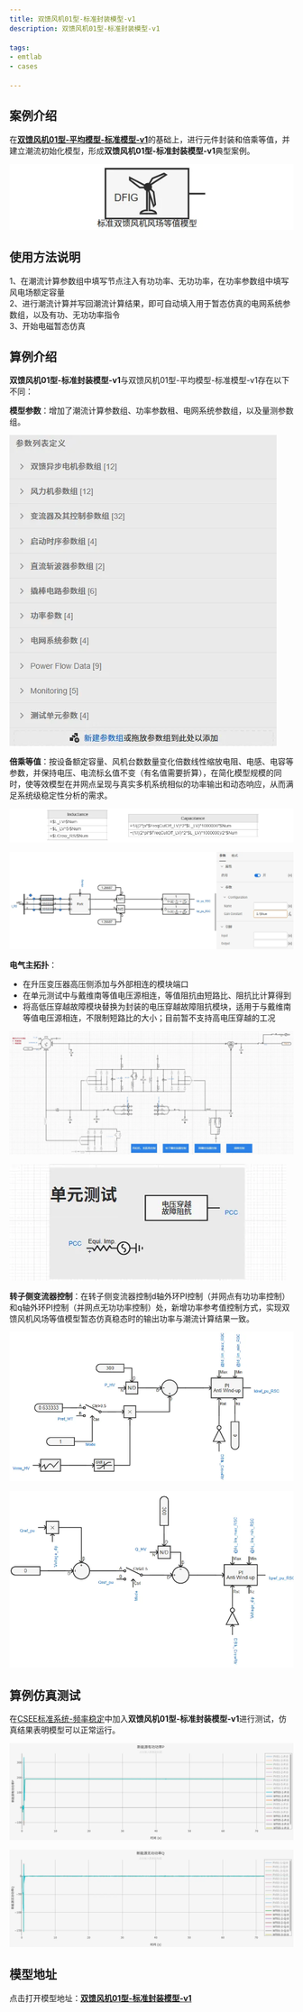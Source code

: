 ```yaml
---
title: 双馈风机01型-标准封装模型-v1
description: 双馈风机01型-标准封装模型-v1

tags:
- emtlab
- cases

---
```



## 案例介绍

在[**双馈风机01型-平均模型-标准模型-v1**](../30-wtg_dfig_01-avm-std-v1/index.md)的基础上，进行元件封装和倍乘等值，并建立潮流初始化模型，形成**双馈风机01型-标准封装模型-v1**典型案例。  

![元件图形](./wtg_dfig_01-avm-stdm-v1b2-graphic.png "元件图形")


## 使用方法说明

1、在潮流计算参数组中填写节点注入有功功率、无功功率，在功率参数组中填写风电场额定容量  
2、进行潮流计算并写回潮流计算结果，即可自动填入用于暂态仿真的电网系统参数组，以及有功、无功功率指令  
3、开始电磁暂态仿真 

  
## 算例介绍

**双馈风机01型-标准封装模型-v1**与双馈风机01型-平均模型-标准模型-v1存在以下不同：

**模型参数**：增加了潮流计算参数组、功率参数租、电网系统参数组，以及量测参数组。 

![模型参数列表](./wtg_dfig_01-avm-stdm-v1b2-parameters.png "模型参数列表")


**倍乘等值**：按设备额定容量、风机台数数量变化倍数线性缩放电阻、电感、电容等参数，并保持电压、电流标幺值不变（有名值需要折算），在简化模型规模的同时，使等效模型在并网点呈现与真实多机系统相似的功率输出和动态响应，从而满足系统级稳定性分析的需求。  

![倍乘等值-电感、电容大小](./wtg_dfig_01-avm-stdm-v1b2-lc.png "倍乘等值-电感、电容大小")  

![倍乘等值-电流大小](./wtg_dfig_01-avm-stdm-v1b2-i.png "倍乘等值-电流大小")

**电气主拓扑**：  
+ 在升压变压器高压侧添加与外部相连的模块端口  
+ 在单元测试中与戴维南等值电压源相连，等值阻抗由短路比、阻抗比计算得到  
+ 将高低压穿越故障模块替换为封装的电压穿越故障阻抗模块，适用于与戴维南等值电压源相连，不限制短路比的大小；目前暂不支持高电压穿越的工况  

![电气主拓扑](./wtg_dfig_01-avm-stdm-v1b2-main.png "电气主拓扑")  

![单元测试](./wtg_dfig_01-avm-stdm-v1b2-unit.png "单元测试")

**转子侧变流器控制**：在转子侧变流器控制d轴外环PI控制（并网点有功功率控制）和q轴外环PI控制（并网点无功功率控制）处，新增功率参考值控制方式，实现双馈风机风场等值模型暂态仿真稳态时的输出功率与潮流计算结果一致。  

![转子侧变流器控制d轴外环PI控制](./wtg_dfig_01-avm-stdm-v1b2-rscd.png "转子侧变流器控制d轴外环PI控制")  

![转子侧变流器控制q轴外环PI控制](./wtg_dfig_01-avm-stdm-v1b2-rscq.png "转子侧变流器控制q轴外环PI控制")






  
## 算例仿真测试

在[CSEE标准系统-频率稳定](../../../../80-csee-standard-systems/50-frequency-stability/index.md)中加入**双馈风机01型-标准封装模型-v1**进行测试，仿真结果表明模型可以正常运行。  

![有功功率仿真结果](./wtg_dfig_01-avm-stdm-v1b2-p.png "有功功率仿真结果")  

![无功功率仿真结果](./wtg_dfig_01-avm-stdm-v1b2-q.png "无功功率仿真结果")  

## 模型地址

点击打开模型地址：[**双馈风机01型-标准封装模型-v1**](http://cloudpss-calculate.local.ddns.cloudpss.net/model/open-cloudpss/WTG_DFIG_01-avm-stdm-v1a1)  



<!-- 
## 附：修改及调试日志

+ 20250729 在双馈风机01型-平均模型-标准模型的基础上，进行功率倍乘，建立潮流初始化模型，新增功率参考值控制方式，形成双馈风机01型-标准封装模型

-->
